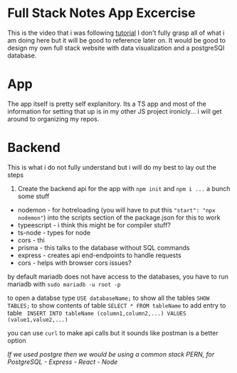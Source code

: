 # Full Stack Notes App Excercise

This is the video that i was following [tutorial](https://youtu.be/2MoSzSlAuNk?si=fABQMOea7Awv0shh)
I don't fully grasp all of what i am doing here but it will be good to reference later on. It would be good to design my own full stack website with data visualization and a postgreSQl database.

# App

The app itself is pretty self explanitory. Its a TS app and most of the information for setting that up is in my other JS project ironicly... i will get around to organizing my repos.

# Backend 

This is what i do not fully understand but i will do my best to lay out the steps

1. Create the backend api for the app with `npm init` and `npm i ...` a bunch some stuff
- nodemon - for hotreloading (you will have to put this `"start": "npx nodemon"`) into the scripts section of the package.json for this to work
- typeescript - i think this might be for compiler stuff?
- ts-node - types for node
- cors - thi
- prisma - this talks to the database without SQL commands
- express - creates api end-endpoints to handle requests
- cors - helps with browser cors issues?

by default mariadb does not have access to the databases, you have to run mariadb with `sudo mariadb -u root -p`

to open a databse type `USE databaseName;`
to show all the tables `SHOW TABLES;`
to show contents of table `SELECT * FROM tableName`
to add entry to table ` INSERT INTO tableName (column1,column2,...) VALUES (value1,value2,...)`

you can use `curl` to make api calls but it sounds like postman is a better option

*If we used postgre then we would be using a common stack PERN, for PostgreSQL - Express - React - Node*


